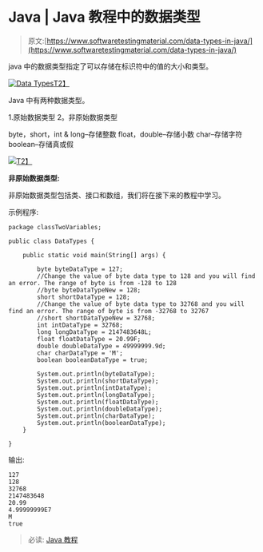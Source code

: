 # Java | Java 教程中的数据类型

> 原文:[https://www.softwaretestingmaterial.com/data-types-in-java/](https://www.softwaretestingmaterial.com/data-types-in-java/)

java 中的数据类型指定了可以存储在标识符中的值的大小和类型。

[![Data Types](../Images/8b233532f607a0176e280d8bd6e006b8.png)T2】](https://www.softwaretestingmaterial.com/wp-content/uploads/2018/03/Data-Types.png)

Java 中有两种数据类型。

1.原始数据类型
2。非原始数据类型

byte，short，int & long–存储整数
float，double–存储小数
char–存储字符
boolean–存储真或假

[![](../Images/c10ae0112540bcc0114934fc7fd331a7.png)T2】](https://www.softwaretestingmaterial.com/wp-content/uploads/2018/03/Data-Type-Table.png)

**非原始数据类型:**

非原始数据类型包括类、接口和数组，我们将在接下来的教程中学习。

示例程序:

```
package classTwoVariables;

public class DataTypes {

	public static void main(String[] args) {

		byte byteDataType = 127;
		//Change the value of byte data type to 128 and you will find an error. The range of byte is from -128 to 128
		//byte byteDataTypeNew = 128;
		short shortDataType = 128;
		//Change the value of byte data type to 32768 and you will find an error. The range of byte is from -32768 to 32767
		//short shortDataTypeNew = 32768;
		int intDataType = 32768;
		long longDataType = 2147483648L;
		float floatDataType = 20.99F;
		double doubleDataType = 49999999.9d;
		char charDataType = 'M';
		boolean booleanDataType = true;

		System.out.println(byteDataType);
		System.out.println(shortDataType);
		System.out.println(intDataType);
		System.out.println(longDataType);
		System.out.println(floatDataType);
		System.out.println(doubleDataType);
		System.out.println(charDataType);
		System.out.println(booleanDataType);
	}

}
```

输出:

```
127
128
32768
2147483648
20.99
4.99999999E7
M
true
```

> 必读: [Java 教程](https://www.softwaretestingmaterial.com/java-tutorial/)